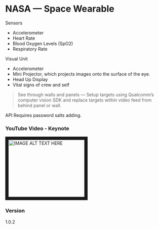 # NASA — Space Wearable

Sensors

  - Accelerometer
  - Heart Rate
  - Blood Oxygen Levels (SpO2)
  - Respiratory Rate

Visual Unit

 - Accelerometer
 - Mini Projector, which projects images onto the surface of the eye.
 - Head Up Display
 - Vital signs of crew and self

> See through walls and panels — Setup targets using Qualcomm’s computer vision  SDK and replace targets within video feed from behind panel or wall.

API Requires password salts adding.

### YouTube Video - Keynote
<a href="http://www.youtube.com/watch?feature=player_embedded&v=7bDGZDNFBoQ
" target="_blank"><img src="http://img.youtube.com/vi/7bDGZDNFBoQ/0.jpg" 
alt="IMAGE ALT TEXT HERE" width="240" height="180" border="10" /></a>

### Version
1.0.2

